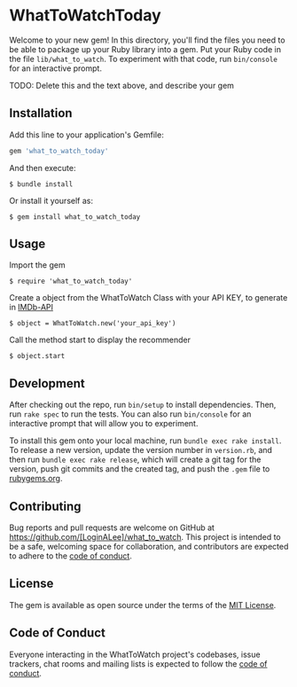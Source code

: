# WhatToWatchToday

Welcome to your new gem! In this directory, you'll find the files you need to be able to package up your Ruby library into a gem. Put your Ruby code in the file `lib/what_to_watch`. To experiment with that code, run `bin/console` for an interactive prompt.

TODO: Delete this and the text above, and describe your gem

## Installation

Add this line to your application's Gemfile:

```ruby
gem 'what_to_watch_today'
```

And then execute:

    $ bundle install

Or install it yourself as:

    $ gem install what_to_watch_today

## Usage

Import the gem

    $ require 'what_to_watch_today'

Create a object from the WhatToWatch Class with your API KEY, to generate in [IMDb-API](https://imdb-api.com/Identity/Account/Register) 

    $ object = WhatToWatch.new('your_api_key')
 
Call the method start to display the recommender

    $ object.start


## Development

After checking out the repo, run `bin/setup` to install dependencies. Then, run `rake spec` to run the tests. You can also run `bin/console` for an interactive prompt that will allow you to experiment.

To install this gem onto your local machine, run `bundle exec rake install`. To release a new version, update the version number in `version.rb`, and then run `bundle exec rake release`, which will create a git tag for the version, push git commits and the created tag, and push the `.gem` file to [rubygems.org](https://rubygems.org).

## Contributing

Bug reports and pull requests are welcome on GitHub at https://github.com/[LoginALee]/what_to_watch. This project is intended to be a safe, welcoming space for collaboration, and contributors are expected to adhere to the [code of conduct](https://github.com/[USERNAME]/what_to_watch/blob/master/CODE_OF_CONDUCT.md).

## License

The gem is available as open source under the terms of the [MIT License](https://opensource.org/licenses/MIT).

## Code of Conduct

Everyone interacting in the WhatToWatch project's codebases, issue trackers, chat rooms and mailing lists is expected to follow the [code of conduct](https://github.com/[USERNAME]/what_to_watch/blob/master/CODE_OF_CONDUCT.md).
